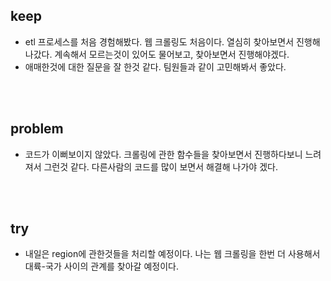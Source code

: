 ## keep
- etl 프로세스를 처음 경험해봤다. 웹 크롤링도 처음이다. 열심히 찾아보면서 진행해 나갔다. 계속해서 모르는것이 있어도 물어보고, 찾아보면서 진행해야겠다.
- 애매한것에 대한 질문을 잘 한것 같다. 팀원들과 같이 고민해봐서 좋았다.
<br>
<br>

## problem
- 코드가 이뻐보이지 않았다. 크롤링에 관한 함수들을 찾아보면서 진행하다보니 느려져서 그런것 같다. 다른사람의 코드를 많이 보면서 해결해 나가야 겠다.
<br>
<br>

## try
- 내일은 region에 관한것들을 처리할 예정이다. 나는 웹 크롤링을 한번 더 사용해서 대륙-국가 사이의 관계를 찾아갈 예정이다.
<br>
<br>
